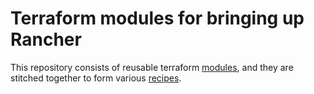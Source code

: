 # Terraform modules for bringing up Rancher

This repository consists of reusable terraform [modules](./modules), and they are stitched together to form various [recipes](./recipes). 
